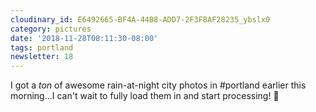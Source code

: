 ```yaml
---
cloudinary_id: E6492665-BF4A-44B8-ADD7-2F3FBAF28235_ybslx0
category: pictures
date: '2018-11-28T08:11:30-08:00'
tags: portland
newsletter: 18
---
```


I got a *ton* of awesome rain-at-night city photos in #portland earlier this morning…I can't wait to fully load them in and start processing! 📸